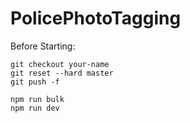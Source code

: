 # PolicePhotoTagging
Before Starting:
```
git checkout your-name
git reset --hard master
git push -f

npm run bulk
npm run dev
```

